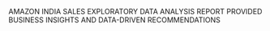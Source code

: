 AMAZON INDIA SALES EXPLORATORY DATA ANALYSIS REPORT PROVIDED BUSINESS INSIGHTS AND DATA-DRIVEN RECOMMENDATIONS

